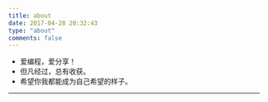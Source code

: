 ```yaml
---
title: about
date: 2017-04-28 20:32:43
type: "about"
comments: false
---
```


- 爱编程，爱分享！
- 但凡经过，总有收获。
- 希望你我都能成为自己希望的样子。

---
